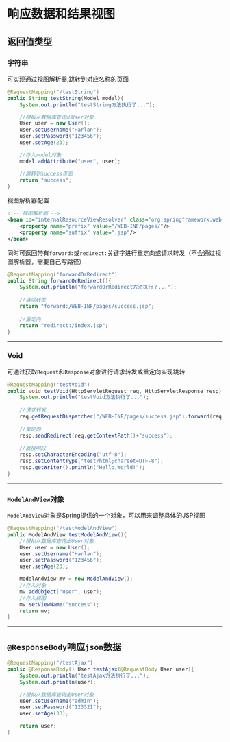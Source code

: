# 响应数据和结果视图

## 返回值类型

### 字符串

可实现通过视图解析器,跳转到对应名称的页面

```java
@RequestMapping("/testString")
public String testString(Model model){
    System.out.println("testString方法执行了...");

    //模拟从数据库查询出User对象
    User user = new User();
    user.setUsername("Harlan");
    user.setPassword("123456");
    user.setAge(23);

    //存入model对象
    model.addAttribute("user", user);

    //跳转到success页面
    return "success";
}
```

视图解析器配置

```xml
<!-- 视图解析器 -->
<bean id="internalResourceViewResolver" class="org.springframework.web.servlet.view.InternalResourceViewResolver">
    <property name="prefix" value="/WEB-INF/pages/"/>
    <property name="suffix" value=".jsp"/>
</bean>
```

同时可返回带有`forward:`或`redirect:`关键字进行重定向或请求转发（不会通过视图解析器，需要自己写路径）

```java
@RequestMapping("forwardOrRedirect")
public String forwardOrRedirect(){
    System.out.println("forwardOrRedirect方法执行了...");
    
    //请求转发
    return "forward:/WEB-INF/pages/success.jsp";
    
    //重定向
    return "redirect:/index.jsp";
}
```

---

### Void

可通过获取`Request`和`Response`对象进行请求转发或重定向实现跳转

```java
@RequestMapping("testVoid")
public void testVoid(HttpServletRequest req, HttpServletResponse resp) throws ServletException, IOException {
    System.out.println("testVoid方法执行了...");
    
    //请求转发
    req.getRequestDispatcher("/WEB-INF/pages/success.jsp").forward(req, resp);
    
    //重定向
    resp.sendRedirect(req.getContextPath()+"success");
    
    //直接响应
	resp.setCharacterEncoding("utf-8");
	resp.setContentType("test/html;charset=UTF-8");
	resp.getWriter().println("Hello,World!");
}
```

---

### `ModelAndView`对象

`ModelAndView`对象是Spring提供的一个对象，可以用来调整具体的JSP视图

```java
@RequestMapping("/testModelAndView")
public ModelAndView testModelAndView(){
    //模拟从数据库查询出User对象
    User user = new User();
    user.setUsername("Harlan");
    user.setPassword("123456");
    user.setAge(23);

    ModelAndView mv = new ModelAndView();
    //存入对象
    mv.addObject("user", user);
    //存入视图
    mv.setViewName("success");
    return mv;
}
```

---

## `@ResponseBody`响应`json`数据

```java
@RequestMapping("/testAjax")
public @ResponseBody() User testAjax(@RequestBody User user){
    System.out.println("testAjax方法执行了...");
    System.out.println(user);

    //模拟从数据库查询出User对象
    user.setUsername("admin");
    user.setPassword("123321");
    user.setAge(33);

    return user;
}
```

